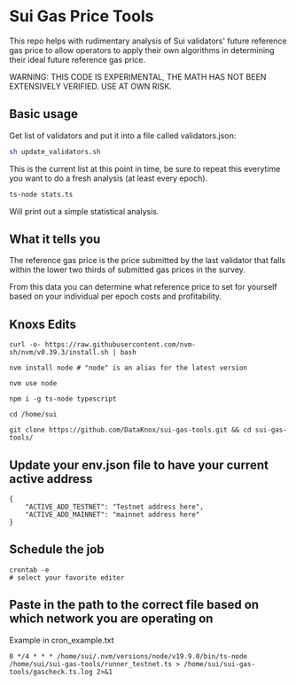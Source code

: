 # Sui Gas Price Tools

This repo helps with rudimentary analysis of Sui validators' future reference gas price to allow operators to apply their own algorithms in determining their ideal future reference gas price.

WARNING: THIS CODE IS EXPERIMENTAL, THE MATH HAS NOT BEEN EXTENSIVELY VERIFIED. USE AT OWN RISK.

## Basic usage

Get list of validators and put it into a file called validators.json:

```bash
sh update_validators.sh
```

This is the current list at this point in time, be sure to repeat this everytime you want to do a fresh analysis (at least every epoch).

```bash
ts-node stats.ts
```

Will print out a simple statistical analysis.

## What it tells you

The reference gas price is the price submitted by the last validator that falls within the lower two thirds of submitted gas prices in the survey.

From this data you can determine what reference price to set for yourself based on your individual per epoch costs and profitability.

## Knoxs Edits

```
curl -o- https://raw.githubusercontent.com/nvm-sh/nvm/v0.39.3/install.sh | bash
```
```
nvm install node # "node" is an alias for the latest version
```
```
nvm use node
```
```
npm i -g ts-node typescript
```
```
cd /home/sui
```
```
git clone https://github.com/DataKnox/sui-gas-tools.git && cd sui-gas-tools/
```
## Update your env.json file to have your current active address
```
{
    "ACTIVE_ADD_TESTNET": "Testnet address here",
    "ACTIVE_ADD_MAINNET": "mainnet address here"
}
```
## Schedule the job
```
crontab -e
# select your favorite editer
```
## Paste in the path to the correct file based on which network you are operating on
Example in cron_example.txt
```
0 */4 * * * /home/sui/.nvm/versions/node/v19.9.0/bin/ts-node /home/sui/sui-gas-tools/runner_testnet.ts > /home/sui/sui-gas-tools/gascheck.ts.log 2>&1
```